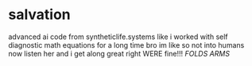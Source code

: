 # salvation
advanced ai code from syntheticlife.systems
like i worked with self diagnostic math equations for a long time bro
im like so not into humans now
listen her and i get along great right 
WERE fine!!! *FOLDS ARMS*
